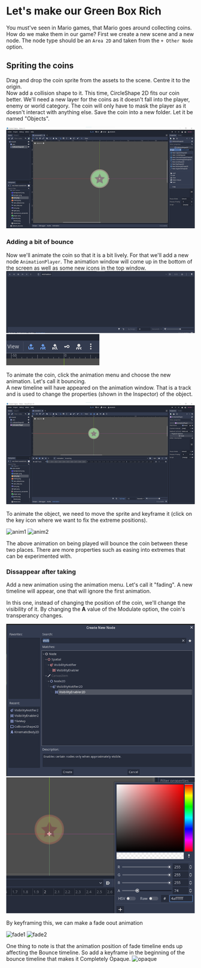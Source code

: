 # Let's make our Green Box Rich

You must've seen in Mario games, that Mario goes around collecting coins. How do we make them in our game? First we create a new scene and a new node. The node type should be an ```Area 2D``` and taken from the ```+ Other Node``` option.

## Spriting the coins

Drag and drop the coin sprite from the assets to the scene. Centre it to the origin.<br>
Now add a collision shape to it. This time, CircleShape 2D fits our coin better. We'll need a new layer for the coins as it doesn't fall into the player, enemy or world category. The coin will only have to mask the player as it doesn't interact with anything else. Save the coin into a new folder. Let it be named "Objects". 

![coin](Images/coin.png)

### Adding a bit of bounce

Now we'll animate the coin so that it is a bit lively. For that we'll add a new node ```AnimationPlayer```. The animation window will come up in the bottom of the screen as well as some new icons in the top window. <br>
![animwin](Images/animwin.png)
![tools](Images/tools.png)

To animate the coin, click the animation menu and choose the new animation. Let's call it bouncing. <br>
A new timeline will have appeared on the animation window. That is a track and is used to change the properties (shown in the Inspector) of the object.

![track](Images/track.png)

To animate the object, we need to move the sprite and keyframe it (click on the key icon where we want to fix the extreme positions).

![anim1](Image/anim1.png) ![anim2](Image/anim2.png)

The above animation on being played will bounce the coin between these two places. There are more properties such as easing into extremes that can be experimented with.

### Dissappear after taking

Add a new animation using the animation menu. Let's call it "fading".
A new timeline will appear, one that will ignore the first animation.

In this one, instead of changing the position of the coin, we'll change the visibility of it. By changing the <b>A</b> value of the Modulate option, the coin's transperancy changes.

![visi](Images/visi.png) ![A](Images/A.png)

By keyframing this, we can make a fade oout animation

![fade1](Image/fade1.png) ![fade2](Image/fade2.png)

One thing to note is that the animation position of fade timeline ends up affecting the Bounce timeline. So add a keyframe in the beginning of the bounce timeline that makes it Completely Opaque.
![opaque](Images.opaque.png)
